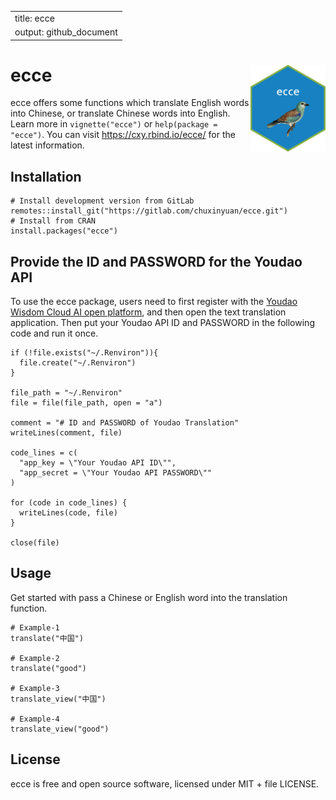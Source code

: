 <table>
<tbody>
<tr class="odd">
<td>title: ecce</td>
</tr>
<tr class="even">
<td>output: github_document</td>
</tr>
</tbody>
</table>

<!-- README.md is generated from README.Rmd. Please edit that file -->

# ecce <img src="man/figures/logo.png" align="right" alt="" width="120" />

ecce offers some functions which translate English words into Chinese,
or translate Chinese words into English. Learn more in
`vignette("ecce")` or `help(package = "ecce")`. You can visit
<https://cxy.rbind.io/ecce/> for the latest information.

## Installation

    # Install development version from GitLab
    remotes::install_git("https://gitlab.com/chuxinyuan/ecce.git")
    # Install from CRAN
    install.packages("ecce")

## Provide the ID and PASSWORD for the Youdao API

To use the ecce package, users need to first register with the [Youdao
Wisdom Cloud AI open platform](https://ai.youdao.com/), and then open
the text translation application. Then put your Youdao API ID and
PASSWORD in the following code and run it once.

    if (!file.exists("~/.Renviron")){
      file.create("~/.Renviron")
    } 

    file_path = "~/.Renviron"
    file = file(file_path, open = "a")

    comment = "# ID and PASSWORD of Youdao Translation"
    writeLines(comment, file)

    code_lines = c(
      "app_key = \"Your Youdao API ID\"",
      "app_secret = \"Your Youdao API PASSWORD\""
    )

    for (code in code_lines) {
      writeLines(code, file)
    }

    close(file)

## Usage

Get started with pass a Chinese or English word into the translation
function.

    # Example-1
    translate("中国")

    # Example-2
    translate("good")

    # Example-3
    translate_view("中国")

    # Example-4
    translate_view("good")

## License

ecce is free and open source software, licensed under MIT + file
LICENSE.
